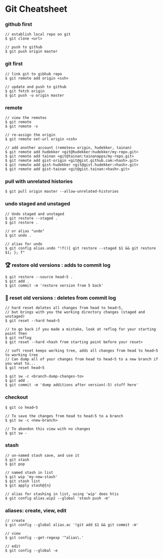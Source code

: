 # Git Cheatsheet

### github first

```console
// establish local repo on git
$ git clone <url>

// push to github
$ git push origin master

```

### git first

```console
// link git to gibhub repo
$ git remote add origin <ssh>

// update and push to github
$ git fetch origin
$ git push -u origin master
```

### remote

```console
// view the remotes
$ git remote
$ git remote -v

// re-assign the origin
$ git remote set-url origin <ssh>

// add another account (remotes= origin, hudekker, tainan)
$ git remote add hudekker <git@hudekker:hudekker/my-repo.git>
$ git remote add tainan <git@tainan:tainanapps/my-repo.git>
$ git remote add gist-origin <git@gist.github.com:<hash>.git>
$ git remote add gist-hudekker <git@gist.hudekker:<hash>.git>
$ git remote add gist-tainan <git@gist.tainan:<hash>.git>
```

### pull with unrelated histories

```console
$ git pull origin master --allow-unrelated-histories
```

### undo staged and unstaged

```console
// Undo staged and unstaged
$ git restore --staged .
$ git restore .

// or alias "undo"
$ git undo .

// alias for undo
$ git config alias.undo "!f(){ git restore --staged $1 && git restore $1; }; f"
```

### :trophy: restore old versions : **adds to commit log**

```console
$ git restore --source head~5 .
$ git add .
$ git commit -m 'restore version from 5 back'
```

### :shit: reset old versions : **deletes from commit log**

```console
// hard reset deletes all changes from head to head~5,
// but brings with you the working directory changes (staged and unstaged)
$ git reset --hard head~5

// to go back if you made a mistake, look at reflog for your starting point then
$ git reflog
$ git reset --hard <hash from starting point before your reset>

// soft reset keeps working tree, adds all changes from head to head~5 to working tree
// Can dump all of your changes from head to head~5 to a new branch if you wnat to...
$ git reset head~5

$ git sw -c <branch-dump-changes-to>
$ git add .
$ git commit -m 'dump additions after version(-5) stuff here'
```

### checkout

```console
$ git co head~5

// To save the changes from head to head~5 to a branch
$ git sw -c <new-branch>

// To abandon this view with no changes
$ git sw -
```

### stash

```console
// un-named stash save, and use it
$ git stash
$ git pop

// named stash in list
$ git wip 'my-new-stash'
$ git stash list
$ git apply stash@{n}

// alias for stashing in list, using 'wip' does htis
$ git config alias.wip2 --global 'stash push -m'
```

### aliases: create, view, edit

```console
// create
$ git config --global alias.ac '!git add $1 && git commit -m'

// view
$ git config --get-regexp '^alias\.'

// edit
$ git config --global -e
```
